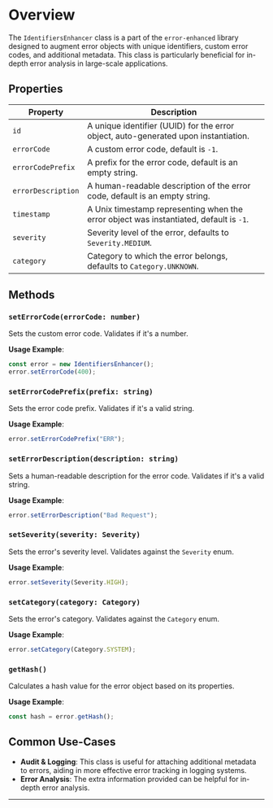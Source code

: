 # Overview

The `IdentifiersEnhancer` class is a part of the `error-enhanced` library designed to augment error objects with unique identifiers, custom error codes, and additional metadata. This class is particularly beneficial for in-depth error analysis in large-scale applications.

## Properties

| Property           | Description                                                                            |
| ------------------ | -------------------------------------------------------------------------------------- |
| `id`               | A unique identifier (UUID) for the error object, auto-generated upon instantiation.    |
| `errorCode`        | A custom error code, default is `-1`.                                                  |
| `errorCodePrefix`  | A prefix for the error code, default is an empty string.                               |
| `errorDescription` | A human-readable description of the error code, default is an empty string.            |
| `timestamp`        | A Unix timestamp representing when the error object was instantiated, default is `-1`. |
| `severity`         | Severity level of the error, defaults to `Severity.MEDIUM`.                       |
| `category`         | Category to which the error belongs, defaults to `Category.UNKNOWN`.                   |

## Methods

### `setErrorCode(errorCode: number)`

Sets the custom error code. Validates if it's a number.

**Usage Example**:

```typescript
const error = new IdentifiersEnhancer();
error.setErrorCode(400);
```

### `setErrorCodePrefix(prefix: string)`

Sets the error code prefix. Validates if it's a valid string.

**Usage Example**:

```typescript
error.setErrorCodePrefix("ERR");
```

### `setErrorDescription(description: string)`

Sets a human-readable description for the error code. Validates if it's a valid string.

**Usage Example**:

```typescript
error.setErrorDescription("Bad Request");
```

### `setSeverity(severity: Severity)`

Sets the error's severity level. Validates against the `Severity` enum.

**Usage Example**:

```typescript
error.setSeverity(Severity.HIGH);
```

### `setCategory(category: Category)`

Sets the error's category. Validates against the `Category` enum.

**Usage Example**:

```typescript
error.setCategory(Category.SYSTEM);
```

### `getHash()`

Calculates a hash value for the error object based on its properties.

**Usage Example**:

```typescript
const hash = error.getHash();
```

## Common Use-Cases

* **Audit & Logging**: This class is useful for attaching additional metadata to errors, aiding in more effective error tracking in logging systems.
* **Error Analysis**: The extra information provided can be helpful for in-depth error analysis.

***
